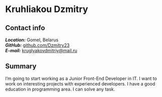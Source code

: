 # Kruhliakou Dzmitry

## Contact info 
_**Location:**_ Gomel, Belarus <br>
_**GitHub:**_ [github.com/Dzmitry23](https://github.com/Dzmitry23) <br>
_**E-mail:**_ [kruglyakovdmitriy@mail.ru](mailto:kruglyakovdmitriy@mail.ru) <br>

## Summary
I’m going to start working as a Junior Front-End Developer in IT. 
I want to work on interesting projects with experienced developers.
I have a good education in programming area. I can solve any task.
